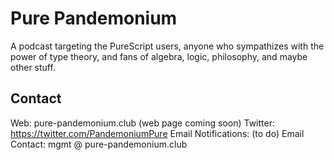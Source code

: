 
# Pure Pandemonium

A podcast targeting the PureScript users, anyone who sympathizes with the power of type theory, and fans of algebra, logic, philosophy, and maybe other stuff.

## Contact

Web: pure-pandemonium.club (web page coming soon)
Twitter: https://twitter.com/PandemoniumPure
Email Notifications: (to do)
Email Contact: mgmt @ pure-pandemonium.club
